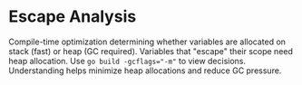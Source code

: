 # Escape Analysis

Compile-time optimization determining whether variables are allocated on stack (fast) or heap (GC required). Variables that "escape" their scope need heap allocation. Use `go build -gcflags="-m"` to view decisions. Understanding helps minimize heap allocations and reduce GC pressure.